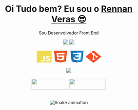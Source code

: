  <div>
  
  <h1 align="center">
    Oi Tudo bem? Eu sou o 
    <a href="https://www.linkedin.com/in/rennan-veras-0b4759241/">Rennan Veras 😎</a>
  </h1>
  
  <p align="center">
    Sou Desenvolvedor Front End 
    
</div>

<div align="center">
  <a href="https://github.com/rennanveras">
    <img height="150em" src="https://github-readme-stats.vercel.app/api?username=rennanveras&count_private=true&include_all_commits=true&show_icons=true&theme=aura&hide_border=false&show_owner=true"/>
    <img height="150em" src="https://github-readme-stats.vercel.app/api/top-langs/?username=rennanveras&theme=aura&hide_border=false&&layout=compact"/>
  </a>
</div>

<div align="center" valign="top"><br>
  <img align="center" alt="Js" height="40" width="50" src="https://raw.githubusercontent.com/devicons/devicon/master/icons/javascript/javascript-plain.svg">
  <img align="center" alt="HTML" height="40" width="50" src="https://raw.githubusercontent.com/devicons/devicon/master/icons/html5/html5-original.svg">
  <img align="center" alt="CSS" height="40" width="50" src="https://raw.githubusercontent.com/devicons/devicon/master/icons/css3/css3-original.svg">
  <img align="center" alt="git" height="40" width="50" src="https://raw.githubusercontent.com/devicons/devicon/master/icons/git/git-original.svg">       
</div><br>
  <div align="center" height="90px" widht="90px"> 
   <img src="https://i.picasion.com/pic92/3593b9b9a5c4e3e0e2373180063185ef.gif">
 </div><br>
<div align="center">
  <a href="https://www.linkedin.com/in/rennan-veras-0b4759241/" target="_blank"><img height="35" width="120" src="https://img.shields.io/badge/-LinkedIn-%230077B5?style=for-the-badge&logo=linkedin&logoColor=white" target="_blank"></a> 
  <a href="mailto:rennanhenriqueveras@gmail.com"><img height="35" width="120" src="https://img.shields.io/badge/-Gmail-%23333?style=for-the-badge&logo=gmail&logoColor=white" target="_blank"></a>
</div><br>

<div align="center">

  ![Snake animation](https://github.com/rennanveras/rennanveras/blob/output/github-contribution-grid-snake.svg)
  
</div>
